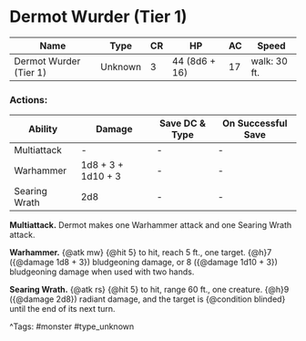 # Dermot Wurder (Tier 1)

| Name | Type | CR | HP | AC | Speed |
|------|------|----|----|----|-------|
| Dermot Wurder (Tier 1) | Unknown | 3 | 44 (8d6 + 16) | 17 | walk: 30 ft. |

### Actions:

| Ability | Damage | Save DC & Type | On Successful Save |
|---------|--------|----------------|--------------------|
| Multiattack | - | - | - |
| Warhammer | 1d8 + 3 + 1d10 + 3 | - | - |
| Searing Wrath | 2d8 | - | - |


**Multiattack.** Dermot makes one Warhammer attack and one Searing Wrath attack.

**Warhammer.** {@atk mw} {@hit 5} to hit, reach 5 ft., one target. {@h}7 ({@damage 1d8 + 3}) bludgeoning damage, or 8 ({@damage 1d10 + 3}) bludgeoning damage when used with two hands.

**Searing Wrath.** {@atk rs} {@hit 5} to hit, range 60 ft., one creature. {@h}9 ({@damage 2d8}) radiant damage, and the target is {@condition blinded} until the end of its next turn.

^Tags: #monster #type_unknown
